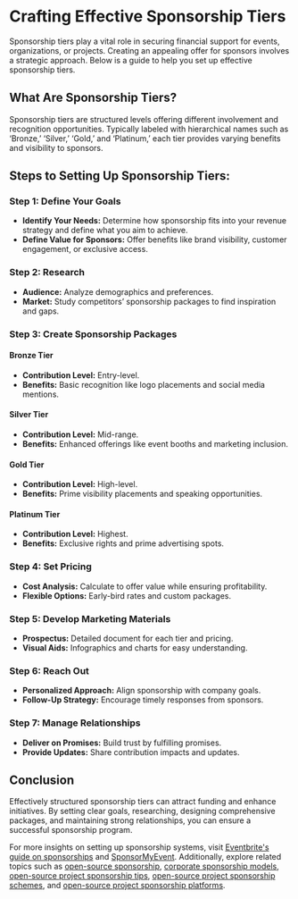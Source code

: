 # Crafting Effective Sponsorship Tiers

Sponsorship tiers play a vital role in securing financial support for events, organizations, or projects. Creating an appealing offer for sponsors involves a strategic approach. Below is a guide to help you set up effective sponsorship tiers.

## What Are Sponsorship Tiers?

Sponsorship tiers are structured levels offering different involvement and recognition opportunities. Typically labeled with hierarchical names such as ‘Bronze,’ ‘Silver,’ ‘Gold,’ and ‘Platinum,’ each tier provides varying benefits and visibility to sponsors.

## Steps to Setting Up Sponsorship Tiers:

### Step 1: Define Your Goals
- **Identify Your Needs:** Determine how sponsorship fits into your revenue strategy and define what you aim to achieve.
- **Define Value for Sponsors:** Offer benefits like brand visibility, customer engagement, or exclusive access.

### Step 2: Research
- **Audience:** Analyze demographics and preferences.
- **Market:** Study competitors’ sponsorship packages to find inspiration and gaps.

### Step 3: Create Sponsorship Packages

#### Bronze Tier
- **Contribution Level:** Entry-level.
- **Benefits:** Basic recognition like logo placements and social media mentions.

#### Silver Tier
- **Contribution Level:** Mid-range.
- **Benefits:** Enhanced offerings like event booths and marketing inclusion.

#### Gold Tier
- **Contribution Level:** High-level.
- **Benefits:** Prime visibility placements and speaking opportunities.

#### Platinum Tier
- **Contribution Level:** Highest.
- **Benefits:** Exclusive rights and prime advertising spots.

### Step 4: Set Pricing
- **Cost Analysis:** Calculate to offer value while ensuring profitability.
- **Flexible Options:** Early-bird rates and custom packages.

### Step 5: Develop Marketing Materials
- **Prospectus:** Detailed document for each tier and pricing.
- **Visual Aids:** Infographics and charts for easy understanding.

### Step 6: Reach Out
- **Personalized Approach:** Align sponsorship with company goals.
- **Follow-Up Strategy:** Encourage timely responses from sponsors.

### Step 7: Manage Relationships
- **Deliver on Promises:** Build trust by fulfilling promises.
- **Provide Updates:** Share contribution impacts and updates.

## Conclusion

Effectively structured sponsorship tiers can attract funding and enhance initiatives. By setting clear goals, researching, designing comprehensive packages, and maintaining strong relationships, you can ensure a successful sponsorship program.

For more insights on setting up sponsorship systems, visit [Eventbrite's guide on sponsorships](https://www.eventbrite.com/blog) and [SponsorMyEvent](https://www.sponsormyevent.com/). Additionally, explore related topics such as [open-source sponsorship](https://www.license-token.com/wiki/open-source-sponsorship), [corporate sponsorship models](https://www.license-token.com/wiki/corporate-sponsorship-models), [open-source project sponsorship tips](https://www.license-token.com/wiki/open-source-project-sponsorship-tips), [open-source project sponsorship schemes](https://www.license-token.com/wiki/open-source-project-sponsorship-schemes), and [open-source project sponsorship platforms](https://www.license-token.com/wiki/open-source-project-sponsorship-platforms).